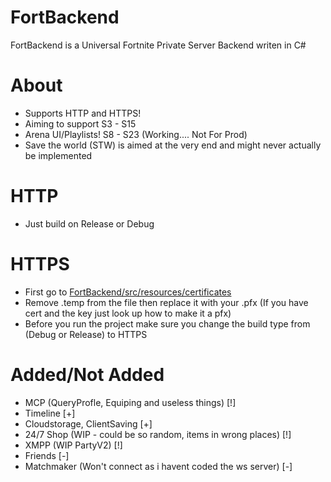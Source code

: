 # FortBackend

FortBackend is a Universal Fortnite Private Server Backend writen in C#

# About
- Supports HTTP and HTTPS!
- Aiming to support S3 - S15
- Arena UI/Playlists! S8 - S23 (Working.... Not For Prod)
- Save the world (STW) is aimed at the very end and might never actually be implemented

# HTTP
- Just build on Release or Debug

# HTTPS
- First go to [FortBackend/src/resources/certificates](https://github.com/zinx28/FortBackend/tree/main/FortBackend/src/Resources/Certificates)
- Remove .temp from the file then replace it with your .pfx (If you have cert and the key just look up how to make it a pfx)
- Before you run the project make sure you change the build type from (Debug or Release) to HTTPS

# Added/Not Added 
- MCP (QueryProfle, Equiping and useless things) [!]
- Timeline [+]
- Cloudstorage, ClientSaving [+]
- 24/7 Shop (WIP - could be so random, items in wrong places) [!]
- XMPP (WIP PartyV2) [!]
- Friends [-]
- Matchmaker (Won't connect as i havent coded the ws server) [-]